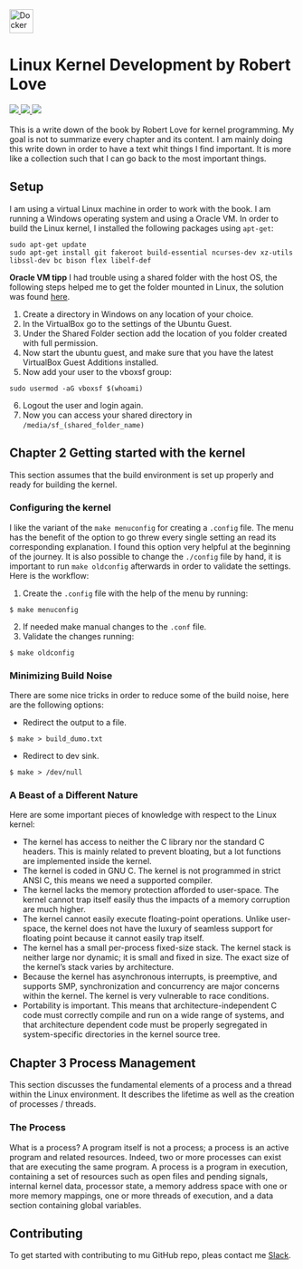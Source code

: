 
<a href="https://www.docker.com">
  <img src="https://stapp.space/content/images/2016/05/docker_header1.png" alt="Docker on Windows logo" style="width:42px;height:42px;">
</a>

# Linux Kernel Development by Robert Love</h1>

<div>
    <a href="https://github.com/NaPiZip/Docker_GUI_Apps_on_Windows">
        <img src="https://img.shields.io/badge/Document%20Version-1.0.0-brightgreen.svg"/>
    </a>
    <a href="https://www.docker.com">
        <img src="https://img.shields.io/badge/Docker-17.05.0--ce-blue.svg"/>
    </a>
    <a href="http://x.cygwin.com">
        <img src="https://img.shields.io/badge/Cygwin%2FX-7.7-blue.svg"/>
    </a>
 </div>
<br/>
<div>    
This is a write down of the book by Robert Love for kernel programming. My goal is not to summarize every chapter and its content. I am mainly doing this write down in order to have a text whit things I find important. It is more like a collection such that I can go back to the most important things.

## Setup
I am using a virtual Linux machine in order to work with the book. I am running a Windows operating system and using a Oracle VM. In order to build the Linux kernel, I installed the following packages using `apt-get`:
```
sudo apt-get update
sudo apt-get install git fakeroot build-essential ncurses-dev xz-utils libssl-dev bc bison flex libelf-def
```

<b>Oracle VM tipp</b>
I had trouble using a shared folder with the host OS, the following steps helped me to get the folder mounted in Linux, the solution was found [here](https://askubuntu.com/questions/456400/why-cant-i-access-a-shared-folder-from-within-my-virtualbox-machine).

1. Create a directory in Windows on any location of your choice.
2. In the VirtualBox go to the settings of the Ubuntu Guest.
3. Under the Shared Folder section add the location of you folder created with full permission.
4. Now start the ubuntu guest, and make sure that you have the latest VirtualBox Guest Additions installed.
5. Now add your user to the vboxsf group:
```
sudo usermod -aG vboxsf $(whoami)
```
6. Logout the user and login again.
7. Now you can access your shared directory in `/media/sf_(shared_folder_name)`

## Chapter 2 Getting started with the kernel
This section assumes that the build environment is set up properly and ready for building the kernel.

### Configuring the kernel
I like the variant of the `make menuconfig` for creating a `.config` file. The menu has the benefit of the option to go threw every single setting an read its corresponding explanation. I found this option very helpful at the beginning of the journey. It is also possible to change the `./config` file by hand, it is important to run `make oldconfig` afterwards in order to validate the settings. Here is the workflow:

1. Create the `.config` file with the help of the menu by running:
```
$ make menuconfig
```
2. If needed make manual changes to the `.conf` file.
3. Validate the changes running:
```
$ make oldconfig
```

### Minimizing Build Noise
There are some nice tricks in order to reduce some of the build noise, here are the following options:
- Redirect the output to a file.
```
$ make > build_dumo.txt
```
- Redirect to dev sink.
```
$ make > /dev/null
```

### A Beast of a Different Nature
Here are some important pieces of knowledge with  respect to the Linux kernel:

- The kernel has access to neither the C library nor the standard C headers.
This is mainly related to prevent bloating, but a lot functions are implemented inside the kernel.
- The kernel is coded in GNU C.
The kernel is not programmed in strict ANSI C, this means we need a supported compiler.
- The kernel lacks the memory protection afforded to user-space.
The kernel cannot trap itself easily thus the impacts of a memory corruption are much higher.
- The kernel cannot easily execute floating-point operations.
Unlike user-space, the kernel does not have the luxury of seamless support for floating
point because it cannot easily trap itself.
- The kernel has a small per-process fixed-size stack.
The kernel stack is neither large nor dynamic; it is small and fixed in size. The exact
size of the kernel’s stack varies by architecture.
- Because the kernel has asynchronous interrupts, is preemptive, and supports SMP,
synchronization and concurrency are major concerns within the kernel.
The kernel is very vulnerable to race conditions.
- Portability is important.
This means that architecture-independent C
code must correctly compile and run on a wide range of systems, and that architecture dependent
code must be properly segregated in system-specific directories in the kernel
source tree.

## Chapter 3 Process Management
This section discusses the fundamental elements of a process and a thread within the Linux environment. It describes the lifetime as well as the creation of processes / threads.

### The Process
What is a process? A program itself is not a process; a process is an active program and related resources.
Indeed, two or more processes can exist that are executing the same program. A process is a program in execution, containing a set of resources such as open files and pending signals, internal kernel data, processor state, a memory address space with one or more memory mappings, one or more threads of execution, and a data section containing global variables. 


## Contributing

To get started with contributing to mu GitHub repo, pleas contact me <a href="https://slack.com/">Slack<a/>.
